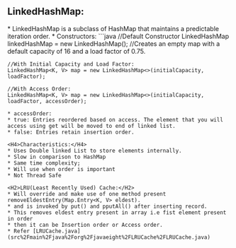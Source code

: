 <H2>LinkedHashMap:</H2>
* LinkedHashMap is a subclass of HashMap that maintains a predictable iteration order.
* Constructors:
```java 
    //Default Constructor
    LinkedHashMap<String, Integer> linkedHashMap = new LinkedHashMap();
    //Creates an empty map with a default capacity of 16 and a load factor of 0.75.

    //With Initial Capacity and Load Factor:
    LinkedHashMap<K, V> map = new LinkedHashMap<>(initialCapacity, loadFactor);
    
    //With Access Order:
    LinkedHashMap<K, V> map = new LinkedHashMap<>(initialCapacity, loadFactor, accessOrder);

```
* accessOrder:
* true: Entries reordered based on access. The element that you will access using get will be moved to end of linked list.
* false: Entries retain insertion order.

<H4>Characteristics:</H4>
* Uses Double linked List to store elements internally.
* Slow in comparison to HashMap
* Same time complexity;
* Will use when order is important
* Not Thread Safe

<H2>LRU(Least Recently Used) Cache:</H2>
* Will override and make use of one method present removeEldestEntry(Map.Entry<K, V> eldest).
* and is invoked by put() and pputAll() after inserting record.
* This removes eldest entry present in array i.e fist element present in order 
* then it can be Insertion order or Access order.
* Refer [LRUCache.java](src%2Fmain%2Fjava%2Forg%2Fjavaeight%2FLRUCache%2FLRUCache.java)